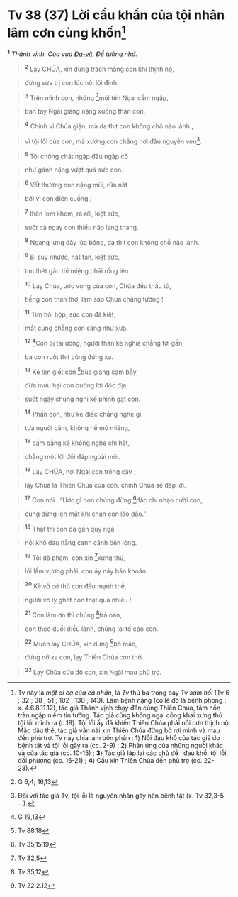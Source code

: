 # Tv 38 (37) Lời cầu khẩn của tội nhân lâm cơn cùng khốn[^1-c476c5af-ddad-4655-9e27-f9ed2f0785f6]
<sup><b>1</b></sup> *Thánh vịnh. Của vua [Đa-vít](). Để tưởng nhớ.*


> <sup><b>2</b></sup> Lạy CHÚA, xin đừng trách mắng con khi thịnh nộ,
>


> đừng sửa trị con lúc nổi lôi đình.
>


> <sup><b>3</b></sup> Trên mình con, những [^1@-c476c5af-ddad-4655-9e27-f9ed2f0785f6]mũi tên Ngài cắm ngập,
>


> bàn tay Ngài giáng nặng xuống thân con.
>


> <sup><b>4</b></sup> Chính vì Chúa giận, mà da thịt con không chỗ nào lành ;
>


> vì tội lỗi của con, mà xương con chẳng nơi đâu nguyên vẹn[^2-c476c5af-ddad-4655-9e27-f9ed2f0785f6].
>


> <sup><b>5</b></sup> Tội chồng chất ngập đầu ngập cổ
>


> như gánh nặng vượt quá sức con.
>


> <sup><b>6</b></sup> Vết thương con nặng mùi, rữa nát
>


> bởi vì con điên cuồng ;
>


> <sup><b>7</b></sup> thân lom khom, rã rời, kiệt sức,
>


> suốt cả ngày con thiểu não lang thang.
>


> <sup><b>8</b></sup> Ngang lưng đầy lửa bỏng, da thịt con không chỗ nào lành.
>


> <sup><b>9</b></sup> Bị suy nhược, nát tan, kiệt sức,
>


> tim thét gào thì miệng phải rống lên.
>


> <sup><b>10</b></sup> Lạy Chúa, ước vọng của con, Chúa đều thấu tỏ,
>


> tiếng con than thở, làm sao Chúa chẳng tường !
>


> <sup><b>11</b></sup> Tim hồi hộp, sức con đã kiệt,
>


> mắt cũng chẳng còn sáng như xưa.
>


> <sup><b>12</b></sup> [^2@-c476c5af-ddad-4655-9e27-f9ed2f0785f6]Con bị tai ương, người thân kẻ nghĩa chẳng tới gần,
>


> bà con ruột thịt cũng đứng xa.
>


> <sup><b>13</b></sup> Kẻ tìm giết con [^3@-c476c5af-ddad-4655-9e27-f9ed2f0785f6]bủa giăng cạm bẫy,
>


> đứa mưu hại con buông lời độc địa,
>


> suốt ngày chúng nghĩ kế phỉnh gạt con.
>


> <sup><b>14</b></sup> Phần con, như kẻ điếc chẳng nghe gì,
>


> tựa người câm, không hề mở miệng,
>


> <sup><b>15</b></sup> cầm bằng kẻ không nghe chi hết,
>


> chẳng một lời đối đáp ngoài môi.
>


> <sup><b>16</b></sup> Lạy CHÚA, nơi Ngài con trông cậy ;
>


> lạy Chúa là Thiên Chúa của con, chính Chúa sẽ đáp lời.
>


> <sup><b>17</b></sup> Con nói : “Ước gì bọn chúng đừng [^4@-c476c5af-ddad-4655-9e27-f9ed2f0785f6]đắc chí nhạo cười con,
>


> cũng đừng lên mặt khi chân con lảo đảo.”
>


> <sup><b>18</b></sup> Thật thì con đã gần quỵ ngã,
>


> nỗi khổ đau hằng canh cánh bên lòng.
>


> <sup><b>19</b></sup> Tội đã phạm, con xin [^5@-c476c5af-ddad-4655-9e27-f9ed2f0785f6]xưng thú,
>


> lỗi lầm vương phải, con áy náy băn khoăn.
>


> <sup><b>20</b></sup> Kẻ vô cớ thù con đều mạnh thế,
>


> người vô lý ghét con thật quá nhiều !
>


> <sup><b>21</b></sup> Con làm ơn thì chúng [^6@-c476c5af-ddad-4655-9e27-f9ed2f0785f6]trả oán,
>


> con theo đuổi điều lành, chúng lại tố cáo con.
>


> <sup><b>22</b></sup> Muôn lạy CHÚA, xin đừng [^7@-c476c5af-ddad-4655-9e27-f9ed2f0785f6]bỏ mặc,
>


> đừng nỡ xa con, lạy Thiên Chúa con thờ.
>


> <sup><b>23</b></sup> Lạy Chúa cứu độ con, xin Ngài mau phù trợ.
>

[^1-c476c5af-ddad-4655-9e27-f9ed2f0785f6]: Tv này là *một ai ca của cá nhân*, là *Tv* thứ ba trong bảy Tv *sám hối* (Tv 6 ; 32 ; 38 ; 51 ; 102 ; 130 ; 143). Lâm bệnh nặng (có lẽ đó là bệnh phong : x. 4.6.8.11.12), tác giả Thánh vịnh chạy đến cùng Thiên Chúa, tâm hồn tràn ngập niềm tin tưởng. Tác giả cũng không ngại công khai xưng thú tội lỗi mình ra (c.19). Tội lỗi ấy đã khiến Thiên Chúa phải nổi cơn thịnh nộ. Mặc dầu thế, tác giả vẫn nài xin Thiên Chúa đừng bỏ rơi mình và mau đến phù trợ. Tv này chia làm bốn phần : **1**) Nỗi đau khổ của tác giả do bệnh tật và tội lỗi gây ra (cc. 2-9) ; **2**) Phản ứng của những người khác và của tác giả (cc. 10-15) ; **3**) Tác giả lặp lại các chủ đề : đau khổ, tội lỗi, đối phương (cc. 16-21) ; **4**) Cầu xin Thiên Chúa đến phù trợ (cc. 22-23).
[^2-c476c5af-ddad-4655-9e27-f9ed2f0785f6]: Đối với tác giả Tv, tội lỗi là nguyên nhân gây nên bệnh tật (x. Tv 32,3-5 ...).
[^1@-c476c5af-ddad-4655-9e27-f9ed2f0785f6]: G 6,4; 16,13
[^2@-c476c5af-ddad-4655-9e27-f9ed2f0785f6]: G 19,13
[^3@-c476c5af-ddad-4655-9e27-f9ed2f0785f6]: Tv 88,18
[^4@-c476c5af-ddad-4655-9e27-f9ed2f0785f6]: Tv 35,15.19
[^5@-c476c5af-ddad-4655-9e27-f9ed2f0785f6]: Tv 32,5
[^6@-c476c5af-ddad-4655-9e27-f9ed2f0785f6]: Tv 35,12
[^7@-c476c5af-ddad-4655-9e27-f9ed2f0785f6]: Tv 22,2.12
